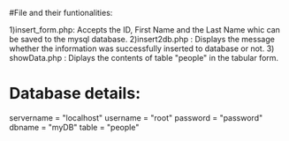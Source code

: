 #File and their funtionalities:

1)insert_form.php: Accepts the ID, First Name and the Last Name whic can be saved to the mysql database.
2)insert2db.php  : Displays the message whether the information was successfully inserted to database or not.
3) showData.php  : Diplays the contents of table "people" in the tabular form.




# Database details:
servername = "localhost"
username = "root"
password = "password"
dbname = "myDB"
table = "people"
